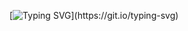 [![Typing SVG](https://readme-typing-svg.demolab.com?font=Fira+Code&duration=2000&pause=&color=00F71E&background=000000&center=true&vCenter=true&multiline=true&width=735&height=280&lines=describe('Given+the+github+MarcoSchernetzki'%2C+()+%3D%3E+%7B;describe('when+you+look+for+good+practices'%2C+()+%3D%3E+%7B;test('then+you+should+see+their+repositories'%2C+()+%3D%3E+%7B;render(++%3CGithubMarcoSchernetzki/%3E+;);const+element+%3D+screen.getByText(%2Fmarcos%2Fi);expect(element).toBeInTheDocument();userEvent.click(+screen.getByText(%2Frepositories%2Fi));%7D)+%7D)+%7D))](https://git.io/typing-svg)
